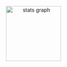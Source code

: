 <div align="center">
  <img src="https://github-readme-stats.vercel.app/api?username=PawelHry&hide_title=true&hide_rank=true&show_icons=true&include_all_commits=true&count_private=true&disable_animations=false&theme=dracula&locale=en&hide_border=true" height="150" alt="stats graph"  />
</div>
